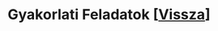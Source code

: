 # Gyakorlati Feladatok [[Vissza](https://github.com/OraveczJozsef/ME_BRZGJZ/tree/main/P%C3%A1rhuzamos%20Algoritmusok)]